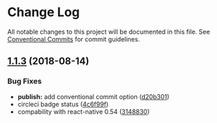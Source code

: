 # Change Log

All notable changes to this project will be documented in this file.
See [Conventional Commits](https://conventionalcommits.org) for commit guidelines.

<a name="1.1.3"></a>
## [1.1.3](https://github.com/Jekiwijaya/rps/compare/v1.1.2...v1.1.3) (2018-08-14)


### Bug Fixes

* **publish:** add conventional commit option ([d20b301](https://github.com/Jekiwijaya/rps/commit/d20b301))
* circleci badge status ([4c6f99f](https://github.com/Jekiwijaya/rps/commit/4c6f99f))
* compability with react-native 0.54 ([3148830](https://github.com/Jekiwijaya/rps/commit/3148830))
